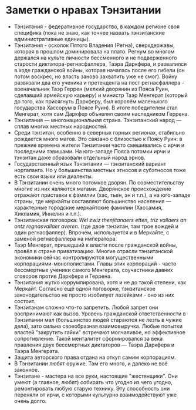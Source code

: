 # Заметки о нравах Тэнзитании
* Тэнзитания - федеративное государство, в каждом регионе своя специфика (пока не знаю, как точнее назвать тэнзитанские административные единицы).
* Тэнзитания - осколок Пятого Владения (Регна), сверхдержавы, которая в прошлом доминировала на плато. Регнум во многом держался на культе личности бессменного и не подверженного старости диктатора-регнасфаллера, Таэра Даркфера, и развалился в ходе гражданской войны, которая началась после его гибели (он потом воскрес, но власть заново захватить уже не смог). Войну развязали два его ученика и претендента на пост регнасфаллера - военачальник Таэр Геррен (мелкий дворянин из Пояса Руин, сделавший армейскую карьеру) и министр Таэр Менгерат (который до того, как присягнуть Даркферу, был королём маленького государства Хассорум в Поясе Руин). В итоге победителем стал Менгерат, хотя сам Даркфер объявлял своим наследником Геррена.
* Тэнзитания — многонациональная страна. Тэнзитанский народ — сплав многих местных народностей.
* Среди тэнзитан, особенно в северных горных регионах, стабильно рождается много магов. Это связано с близостью к Поясу Руин: в прежние времена жители Тэнзитании часто смешивались с ирчи и последними тэвишами. На юго-западе Пояса потомки ирчи и тэнзитан даже образовали отдельный народ эрнов.
* Государственный язык Тэнзитании — тэнзитанский вариант норталанга. Но у большинства местных этносов и субэтносов тоже есть свои языки или диалекты.
* В Тэнзитании очень много потомков дворян. По совместительству многие из них являются магами. Дворянское происхождение отражают приставки к фамилии (хас, тьен, эн и т.п.), а на юго-западе страны, где меркайты составляют большинство населения — характерные городские меркайтские фамилии (Хассамия, Хикламия, Иннелия и т.п.).
* Тэнзитанская поговорка: *Wel zwiz thenjitanaers etten, triz vallaers an ontz regnasvallaer averen.* (где двое тэнзитан, там трое вождей и один регнасфаллер). Впрочем, используется и в Меркайте, с заменой регнасфаллера на императора.
* Таэр Менгерат, пришедший к власти после гражданской войны, провёл в стране приватизацию. Многие отрасли тэнзитанской экономики сейчас контролируются могущественными корпорациями-монополистами. Главы этих корпораций - часто бессмертные ученики самого Менгерата, соучастники давних сговоров против Даркфера и Геррена.
* Тэнзитания жутко коррумпирована, хотя и не до такой степени, как Меркайт. Согласно ещё одной поговорке, тэнзитанское законодательство не просто изобилует лазейками - оно из них состоит.
* Тэнзитанам сложно что-то запретить. Любой запрет они воспринимают как вызов. Уровень гражданской ответственности в Тэнзитании мал (большинство людей стараются не лезть в чужие дела), зато сильна своеобразная взаимовыручка. Любые попытки властей "закрутить гайки" встречают молчаливое, но эффективное сопротивление. Такой менталитет сформировался за века правления двух бессмертных диктаторов — Таэра Даркфера и Таэра Менгерата.
* Защита авторского права отдана на откуп самим корпорациям.
* В Тэнзитании любят оружие. Там его много, и далеко не всё законное.
* Тэнзитане - мастера на все руки, настоящие "жестянщики". Они умеют (а главное, любят) собирать что угодно из чего угодно, ремонтировать любую старую технику. Эту способность они переняли от ирчи, с которыми культурно взаимодействуют уже очень долго.
